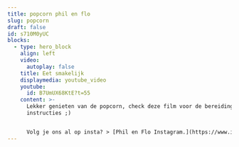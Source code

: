 ```yaml
---
title: popcorn phil en flo
slug: popcorn
draft: false
id: s710M0yUC
blocks:
  - type: hero_block
    align: left
    video:
      autoplay: false
    title: Eet smakelijk
    displaymedia: youtube_video
    youtube:
      id: B7UmUX68KtE?t=55
    content: >-
      Lekker genieten van de popcorn, check deze film voor de bereiding
      instructies ;)


      Volg je ons al op insta? > [Phil en Flo Instagram.](https://www.instagram.com/philenflo/)
---
```

